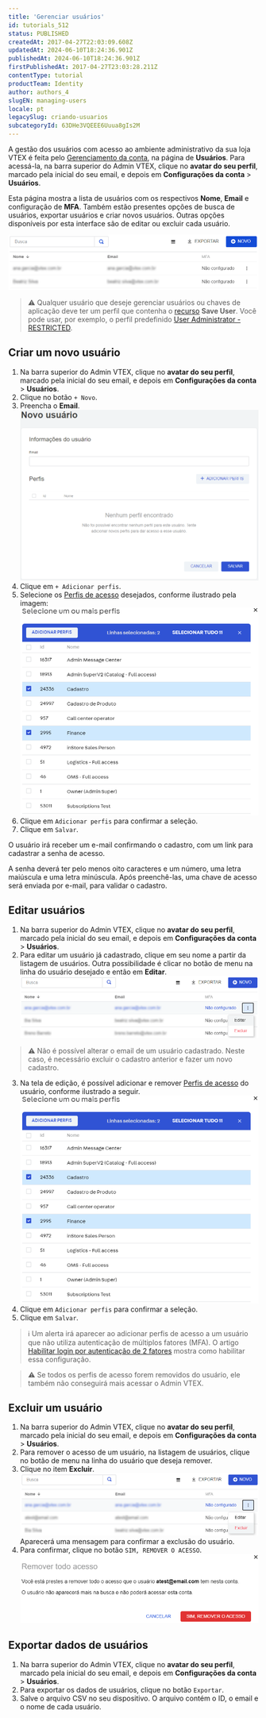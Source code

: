 ```yaml
---
title: 'Gerenciar usuários'
id: tutorials_512
status: PUBLISHED
createdAt: 2017-04-27T22:03:09.608Z
updatedAt: 2024-06-10T18:24:36.901Z
publishedAt: 2024-06-10T18:24:36.901Z
firstPublishedAt: 2017-04-27T23:03:28.211Z
contentType: tutorial
productTeam: Identity
author: authors_4
slugEN: managing-users
locale: pt
legacySlug: criando-usuarios
subcategoryId: 63DHe3VQEEE6Uuua8gIs2M
---
```


A gestão dos usuários com acesso ao ambiente administrativo da sua loja VTEX é feita pelo [Gerenciamento da conta](https://help.vtex.com/pt/tutorial/visao-geral-configuracoes-da-conta--6USYxLuzNt4uAkvjdPF7I8), na página de **Usuários**. Para acessá-la, na barra superior do Admin VTEX, clique no **avatar do seu perfil**, marcado pela inicial do seu email, e depois em **Configurações da conta** > __Usuários__. 

Esta página mostra a lista de usuários com os respectivos __Nome__, __Email__ e configuração de __MFA__. Também estão presentes opções de busca de usuários, exportar usuários e criar novos usuários. Outras opções disponíveis por esta interface são de editar ou excluir cada usuário.

![Lista Usuários User Management PT](https://raw.githubusercontent.com/vtexdocs/help-center-content/refs/heads/main/docs/pt/tutorials/Account%20management/Users/gerenciando-usuarios_1.png)

>⚠️ Qualquer usuário que deseje gerenciar usuários ou chaves de aplicação deve ter um perfil que contenha o [recurso](https://help.vtex.com/en/tutorial/license-manager-resources--3q6ztrC8YynQf6rdc6euk3) **Save User**. Você pode usar, por exemplo, o perfil predefinido [User Administrator - RESTRICTED](https://help.vtex.com/pt/tutorial/predefined-roles--jGDurZKJHvHJS13LnO7Dy#user-administrator-restricted).

## Criar um novo usuário

1. Na barra superior do Admin VTEX, clique no **avatar do seu perfil**, marcado pela inicial do seu email, e depois em **Configurações da conta** > __Usuários__.
2. Clique no botão `+ Novo`.  
3. Preencha o **Email**.
  ![Cadastro Novo usuário User Management PT](https://raw.githubusercontent.com/vtexdocs/help-center-content/refs/heads/main/docs/pt/tutorials/Account%20management/Users/gerenciando-usuarios_2.png)
4. Clique em `+ Adicionar perfis`.
5. Selecione os [Perfis de acesso](https://help.vtex.com/pt/tutorial/perfis-de-acesso--7HKK5Uau2H6wxE1rH5oRbc) desejados, conforme ilustrado pela imagem:
  ![Selecionar perfis User Management PT](https://raw.githubusercontent.com/vtexdocs/help-center-content/refs/heads/main/docs/pt/tutorials/Account%20management/Users/gerenciando-usuarios_3.png)
6. Clique em `Adicionar perfis` para confirmar a seleção.
7. Clique em `Salvar`.  

O usuário irá receber um e-mail confirmando o cadastro, com um link para cadastrar a senha de acesso.

A senha deverá ter pelo menos oito caracteres e um número, uma letra maiúscula e uma letra minúscula. Após preenchê-las, uma chave de acesso será enviada por e-mail, para validar o cadastro.

## Editar usuários

1. Na barra superior do Admin VTEX, clique no **avatar do seu perfil**, marcado pela inicial do seu email, e depois em **Configurações da conta** > __Usuários__.
2. Para editar um usuário já cadastrado, clique em seu nome a partir da listagem de usuários. Outra possibilidade é clicar no botão de menu <i class="fas fa-ellipsis-v"></i> na linha do usuário desejado e então em **Editar**.
  ![Botão Editar Usuário User Management PT](https://raw.githubusercontent.com/vtexdocs/help-center-content/refs/heads/main/docs/pt/tutorials/Account%20management/Users/gerenciando-usuarios_4.png)
  >⚠️ Não é possível alterar o email de um usuário cadastrado. Neste caso, é necessário excluir o cadastro anterior e fazer um novo cadastro.
3. Na tela de edição, é possível adicionar e remover [Perfis de acesso](https://help.vtex.com/pt/tutorial/perfis-de-acesso--7HKK5Uau2H6wxE1rH5oRbc) do usuário, conforme ilustrado a seguir.
  ![Selecionar perfis User Management PT](https://raw.githubusercontent.com/vtexdocs/help-center-content/refs/heads/main/docs/pt/tutorials/Account%20management/Users/gerenciando-usuarios_5.png) 
4. Clique em `Adicionar perfis` para confirmar a seleção.
5. Clique em `Salvar`.

>ℹ️ Um alerta irá aparecer ao adicionar perfis de acesso a um usuário que não utiliza autenticação de múltiplos fatores (MFA). O artigo [Habilitar login por autenticação de 2 fatores](https://help.vtex.com/pt/tutorial/habilitar-login-por-autenticacao-de-2-fatores--4Ae1fcQi12g8u4SkQKCqWQ) mostra como habilitar essa configuração.

>⚠️ Se todos os perfis de acesso forem removidos do usuário, ele também não conseguirá mais acessar o Admin VTEX.

## Excluir um usuário

1. Na barra superior do Admin VTEX, clique no **avatar do seu perfil**, marcado pela inicial do seu email, e depois em **Configurações da conta** > __Usuários__.
2. Para remover o acesso de um usuário, na listagem de usuários, clique no botão de menu <i class="fas fa-ellipsis-v"></i> na linha do usuário que deseja remover.
3. Clique no item **Excluir**.  
  ![Botão Excluir Usuário User Management PT](https://raw.githubusercontent.com/vtexdocs/help-center-content/refs/heads/main/docs/pt/tutorials/Account%20management/Users/gerenciando-usuarios_6.png)
  Aparecerá uma mensagem para confirmar a exclusão do usuário.
4. Para confirmar, clique no botão `SIM, REMOVER O ACESSO`.  
  ![Confirmar Remover Acesso User Management PT](https://raw.githubusercontent.com/vtexdocs/help-center-content/refs/heads/main/docs/pt/tutorials/Account%20management/Users/gerenciando-usuarios_7.png)

## Exportar dados de usuários

1. Na barra superior do Admin VTEX, clique no **avatar do seu perfil**, marcado pela inicial do seu email, e depois em **Configurações da conta** > __Usuários__.
2. Para exportar os dados de usuários, clique no botão <i class="fas fa-download"></i> `Exportar`.
3. Salve o arquivo CSV no seu dispositivo. O arquivo contém o ID, o email e o nome de cada usuário.
